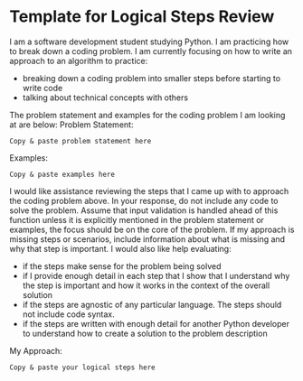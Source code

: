 # Template for Logical Steps Review

I am a software development student studying Python. I am practicing how to break down a coding problem. I am currently focusing on how to write an approach to an algorithm to practice:
- breaking down a coding problem into smaller steps before starting to write code 
- talking about technical concepts with others

The problem statement and examples for the coding problem I am looking at are below:
Problem Statement:
```
Copy & paste problem statement here
```

Examples:
```
Copy & paste examples here
```

I would like assistance reviewing the steps that I came up with to approach the coding problem above. In your response, do not include any code to solve the problem. Assume that input validation is handled ahead of this function unless it is explicitly mentioned in the problem statement or examples, the focus should be on the core of the problem. If my approach is missing steps or scenarios, include information about what is missing and why that step is important. I would also like help evaluating: 
- if the steps make sense for the problem being solved
- if I provide enough detail in each step that I show that I understand why the step is important and how it works in the context of the overall solution  
- if the steps are agnostic of any particular language. The steps should not include code syntax. 
- if the steps are written with enough detail for another Python developer to understand how to create a solution to the problem description

My Approach:
```
Copy & paste your logical steps here
```
